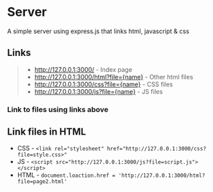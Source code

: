 # Server
A simple server using express.js that links html, javascript &amp; css

## Links
> + http://127.0.0.1:3000/ - Index page
> + http://127.0.0.1:3000/html?file={name} - Other html files
> + http://127.0.0.1:3000/css?file={name} - CSS files
> + http://127.0.0.1:3000/js?file={name} - JS files
### Link to files using links above

## Link files in HTML
+ CSS - `<link rel="stylesheet" href="http://127.0.0.1:3000/css?file=style.css>"`
+ JS - `<script src="http://127.0.0.1:3000/js?file=script.js"></script>`
+ HTML - `document.loaction.href = 'http://127.0.0.1:3000/html?file=page2.html'`
